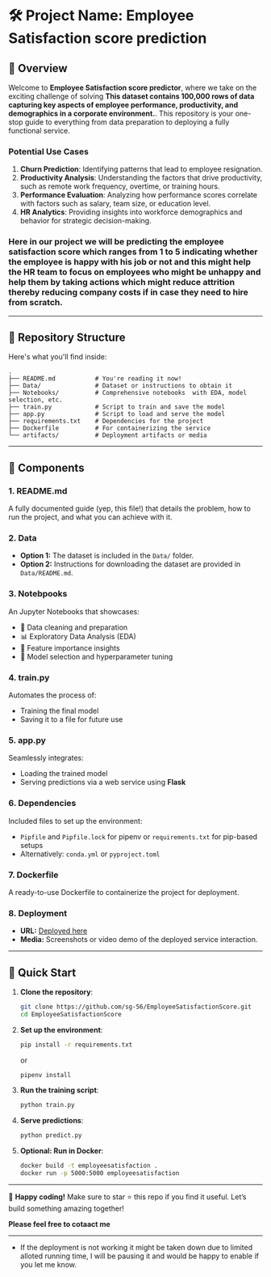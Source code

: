# 🛠️ Project Name: Employee Satisfaction score prediction

## 📖 Overview
Welcome to **Employee Satisfaction score predictor**, where we take on the exciting challenge of solving **This dataset contains **100,000 rows of data** capturing key aspects of employee performance, productivity, and demographics in a corporate environment.**. This repository is your one-stop guide to everything from data preparation to deploying a fully functional service.


### **Potential Use Cases**  

1. **Churn Prediction**: Identifying patterns that lead to employee resignation.  
2. **Productivity Analysis**: Understanding the factors that drive productivity, such as remote work frequency, overtime, or training hours.  
3. **Performance Evaluation**: Analyzing how performance scores correlate with factors such as salary, team size, or education level.  
4. **HR Analytics**: Providing insights into workforce demographics and behavior for strategic decision-making.  

### Here in our project we will be predicting the employee satisfaction score which ranges from 1 to 5 indicating whether the employee is happy with his job or not and this might help the HR team to focus on employees who might be unhappy and help them by taking actions which might reduce attrition thereby reducing company costs if in case they need to hire from scratch.

---

## 📂 Repository Structure  
Here's what you'll find inside:  

```
.
├── README.md           # You're reading it now!
├── Data/               # Dataset or instructions to obtain it  
├── Notebooks/          # Comprehensive notebooks  with EDA, model selection, etc.  
├── train.py            # Script to train and save the model  
├── app.py              # Script to load and serve the model  
├── requirements.txt    # Dependencies for the project  
├── Dockerfile          # For containerizing the service  
└── artifacts/          # Deployment artifacts or media
```

---

## 🧩 Components

### 1. **README.md**  
A fully documented guide (yep, this file!) that details the problem, how to run the project, and what you can achieve with it.  

### 2. **Data**  
- **Option 1:** The dataset is included in the `Data/` folder.  
- **Option 2:** Instructions for downloading the dataset are provided in `Data/README.md`.  

### 3. **Notebpooks**  
An Jupyter Notebooks that showcases:  
- 🧹 Data cleaning and preparation  
- 📊 Exploratory Data Analysis (EDA)  
- 🌟 Feature importance insights  
- 🤖 Model selection and hyperparameter tuning  

### 4. **train.py**  
Automates the process of:  
- Training the final model  
- Saving it to a file for future use  

### 5. **app.py**  
Seamlessly integrates:  
- Loading the trained model  
- Serving predictions via a web service using **Flask**  

### 6. **Dependencies**  
Included files to set up the environment:  
- `Pipfile` and `Pipfile.lock` for pipenv or  `requirements.txt` for pip-based setups   
- Alternatively: `conda.yml` or `pyproject.toml`  

### 7. **Dockerfile**  
A ready-to-use Dockerfile to containerize the project for deployment.

### 8. **Deployment**  
- **URL:** [Deployed here](https://pd-shiva-employeesa-e052ac49d33647c988966e33c4fbe596.community.saturnenterprise.io) 
- **Media:** Screenshots or video demo of the deployed service interaction.  

---

## 🚀 Quick Start  

1. **Clone the repository**:  
   ```bash
   git clone https://github.com/sg-56/EmployeeSatisfactionScore.git
   cd EmployeeSatisfactionScore
   ```  

2. **Set up the environment**:  
   ```bash
   pip install -r requirements.txt
   ```  
   or 

    ```bash
   pipenv install
   ```  

3. **Run the training script**:  
   ```bash
   python train.py
   ```  

4. **Serve predictions**:  
   ```bash
   python predict.py
   ```  

5. **Optional: Run in Docker**:  
   ```bash
   docker build -t employeesatisfaction .
   docker run -p 5000:5000 employeesatisfaction
   ```  

---

🎉 **Happy coding!** Make sure to star ⭐ this repo if you find it useful. Let’s build something amazing together! 


**Please feel free to cotaact me**

---

- If the deployment is not working it might be taken down due to limited alloted running time,
    I will be pausing it and would be happy to enable if you let me know.


